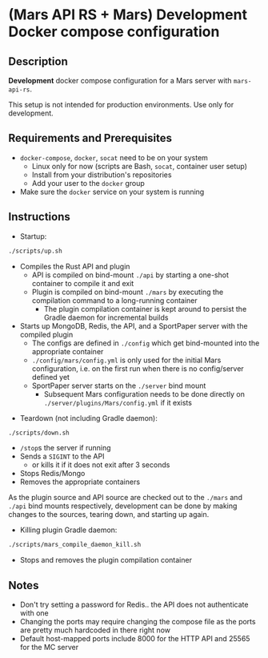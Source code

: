 # (Mars API RS + Mars) Development Docker compose configuration

## Description

**Development** docker compose configuration for a Mars server with `mars-api-rs`.

This setup is not intended for production environments. Use only for development.

## Requirements and Prerequisites

* `docker-compose`, `docker`, `socat` need to be on your system
  * Linux only for now (scripts are Bash, `socat`, container user setup)
  * Install from your distribution's repositories
  * Add your user to the `docker` group
* Make sure the `docker` service on your system is running

## Instructions

- Startup:

```sh
./scripts/up.sh
```

* Compiles the Rust API and plugin
  * API is compiled on bind-mount `./api` by starting a one-shot container to compile it and exit
  * Plugin is compiled on bind-mount `./mars` by executing the compilation command to a long-running container
    * The plugin compilation container is kept around to persist the Gradle daemon for incremental builds
* Starts up MongoDB, Redis, the API, and a SportPaper server with the compiled plugin
  * The configs are defined in `./config` which get bind-mounted into the appropriate container
  * `./config/mars/config.yml` is only used for the initial Mars configuration, i.e. on the first run when there is no config/server defined yet
  * SportPaper server starts on the `./server` bind mount
    * Subsequent Mars configuration needs to be done directly on `./server/plugins/Mars/config.yml` if it exists

- Teardown (not including Gradle daemon):

```sh
./scripts/down.sh
```

* `/stop`s the server if running
* Sends a `SIGINT` to the API
  * or kills it if it does not exit after 3 seconds
* Stops Redis/Mongo
* Removes the appropriate containers

As the plugin source and API source are checked out to the `./mars` and `./api` bind mounts respectively, development can be done by making changes to the sources, tearing down, and starting up again.

- Killing plugin Gradle daemon:

```sh
./scripts/mars_compile_daemon_kill.sh
```

* Stops and removes the plugin compilation container

## Notes

- Don't try setting a password for Redis.. the API does not authenticate with one
- Changing the ports may require changing the compose file as the ports are pretty much hardcoded in there right now
- Default host-mapped ports include 8000 for the HTTP API and 25565 for the MC server
